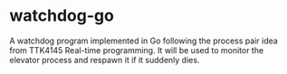 # watchdog-go
A watchdog program implemented in Go following the process pair idea from TTK4145 Real-time programming. It will be used to monitor the elevator process and respawn it if it suddenly dies. 
